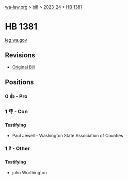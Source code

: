 [wa-law.org](/) > [bill](/bill/) > [2023-24](/bill/2023-24/) > [HB 1381](/bill/2023-24/hb/1381/)

# HB 1381
[leg.wa.gov](https://app.leg.wa.gov/billsummary?BillNumber=1381&Year=2023&Initiative=false)

## Revisions
* [Original Bill](1/)

## Positions
### 0 👍 - Pro

### 1 👎 - Con
#### Testifying
* Paul Jewell - Washington State Association of Counties

### 1 ❓ - Other
#### Testifying
* john Worthington
